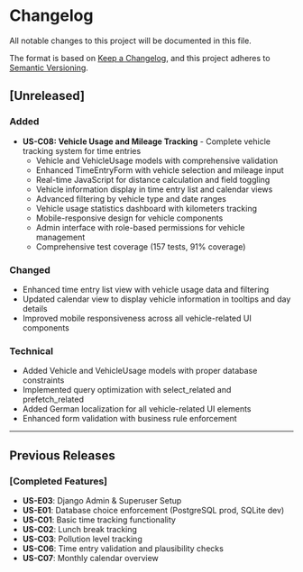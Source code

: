 # Changelog

All notable changes to this project will be documented in this file.

The format is based on [Keep a Changelog](https://keepachangelog.com/en/1.0.0/),
and this project adheres to [Semantic Versioning](https://semver.org/spec/v2.0.0.html).

## [Unreleased]

### Added
- **US-C08: Vehicle Usage and Mileage Tracking** - Complete vehicle tracking system for time entries
  - Vehicle and VehicleUsage models with comprehensive validation
  - Enhanced TimeEntryForm with vehicle selection and mileage input
  - Real-time JavaScript for distance calculation and field toggling
  - Vehicle information display in time entry list and calendar views
  - Advanced filtering by vehicle type and date ranges
  - Vehicle usage statistics dashboard with kilometers tracking
  - Mobile-responsive design for vehicle components
  - Admin interface with role-based permissions for vehicle management
  - Comprehensive test coverage (157 tests, 91% coverage)

### Changed
- Enhanced time entry list view with vehicle usage data and filtering
- Updated calendar view to display vehicle information in tooltips and day details
- Improved mobile responsiveness across all vehicle-related UI components

### Technical
- Added Vehicle and VehicleUsage models with proper database constraints
- Implemented query optimization with select_related and prefetch_related
- Added German localization for all vehicle-related UI elements
- Enhanced form validation with business rule enforcement

---

## Previous Releases

### [Completed Features]
- **US-E03**: Django Admin & Superuser Setup
- **US-E01**: Database choice enforcement (PostgreSQL prod, SQLite dev)
- **US-C01**: Basic time tracking functionality
- **US-C02**: Lunch break tracking
- **US-C03**: Pollution level tracking
- **US-C06**: Time entry validation and plausibility checks
- **US-C07**: Monthly calendar overview